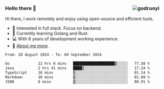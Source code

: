 ### Hello there 👋 <img align="right" src="https://github-readme-stats.vercel.app/api?username=godruoyi&show_icons=true" alt="godruoyi" />

Hi there, I work remotely and enjoy using open-source and efficient tools.

- 🔭 Interested in full stack. Focus on backend.
- 🌱 Currently learning Golang and Rust.
- 💻 With 6 years of development working experience.
- 👒 [About me more](https://godruoyi.com/posts/about-godruoyi).



<!--START_SECTION:waka-->

```txt
From: 28 August 2024 - To: 04 September 2024

Go             12 hrs 6 mins   ███████████████████▒░░░░░   77.58 %
Java           2 hrs 41 mins   ████▒░░░░░░░░░░░░░░░░░░░░   17.24 %
TypeScript     10 mins         ▒░░░░░░░░░░░░░░░░░░░░░░░░   01.14 %
Markdown       10 mins         ▒░░░░░░░░░░░░░░░░░░░░░░░░   01.09 %
JSON           8 mins          ▒░░░░░░░░░░░░░░░░░░░░░░░░   00.91 %
```

<!--END_SECTION:waka-->
